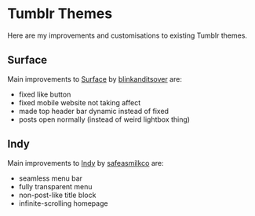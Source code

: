 Tumblr Themes
=============

Here are my improvements and customisations to existing Tumblr themes.

Surface
-------
Main improvements to 
[Surface](http://theme-cloud.co/themes/blinkanditsover/surface/)
 by 
[blinkanditsover](http://theme-cloud.co/themes/blinkanditsover/)
are:

* fixed like button
* fixed mobile website not taking affect
* made top header bar dynamic instead of fixed
* posts open normally (instead of weird lightbox thing)

Indy
----
Main improvements to
[Indy](https://www.tumblr.com/theme/38922)
 by 
[safeasmilkco](http://safeasmilk.co/)
are:

* seamless menu bar
* fully transparent menu
* non-post-like title block
* infinite-scrolling homepage

